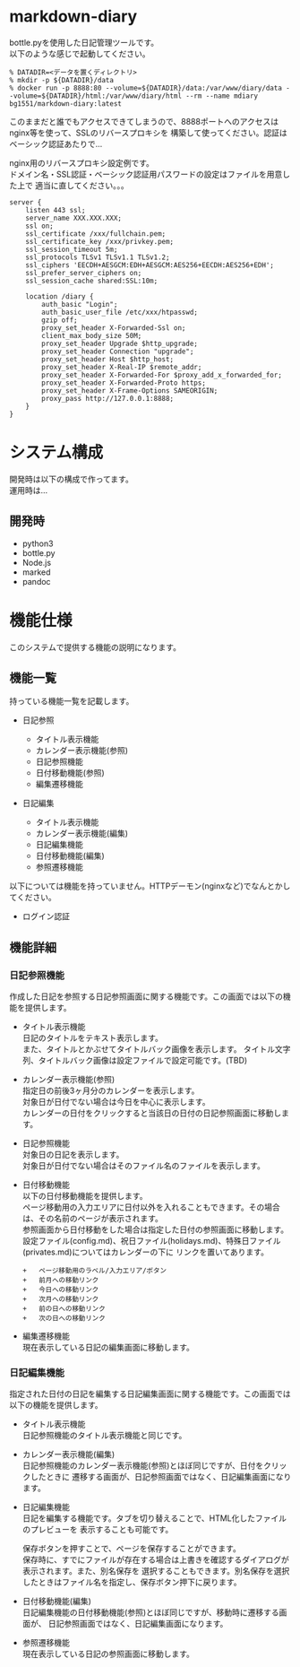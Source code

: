 markdown-diary
==============

bottle.pyを使用した日記管理ツールです。  
以下のような感じで起動してください。

```
% DATADIR=<データを置くディレクトリ>
% mkdir -p ${DATADIR}/data
% docker run -p 8888:80 --volume=${DATADIR}/data:/var/www/diary/data --volume=${DATADIR}/html:/var/www/diary/html --rm --name mdiary bg1551/markdown-diary:latest
```

このままだと誰でもアクセスできてしまうので、8888ポートへのアクセスはnginx等を使って、SSLのリバースプロキシを
構築して使ってください。認証はベーシック認証あたりで…

nginx用のリバースプロキシ設定例です。  
ドメイン名・SSL認証・ベーシック認証用パスワードの設定はファイルを用意した上で
適当に直してください。。。  

```
server {
    listen 443 ssl;
    server_name XXX.XXX.XXX;
    ssl on;
    ssl_certificate /xxx/fullchain.pem;
    ssl_certificate_key /xxx/privkey.pem;
    ssl_session_timeout 5m;
    ssl_protocols TLSv1 TLSv1.1 TLSv1.2;
    ssl_ciphers 'EECDH+AESGCM:EDH+AESGCM:AES256+EECDH:AES256+EDH';
    ssl_prefer_server_ciphers on;
    ssl_session_cache shared:SSL:10m;

    location /diary {
        auth_basic "Login";
        auth_basic_user_file /etc/xxx/htpasswd;
        gzip off;
        proxy_set_header X-Forwarded-Ssl on;
        client_max_body_size 50M;
        proxy_set_header Upgrade $http_upgrade;
        proxy_set_header Connection "upgrade";
        proxy_set_header Host $http_host;
        proxy_set_header X-Real-IP $remote_addr;
        proxy_set_header X-Forwarded-For $proxy_add_x_forwarded_for;
        proxy_set_header X-Forwarded-Proto https;
        proxy_set_header X-Frame-Options SAMEORIGIN;
        proxy_pass http://127.0.0.1:8888;
    }																				}
```


システム構成
============

開発時は以下の構成で作ってます。  
運用時は…

開発時
------

+   python3
+   bottle.py
+   Node.js
+   marked
+   pandoc


機能仕様
========

このシステムで提供する機能の説明になります。  

機能一覧
--------

持っている機能一覧を記載します。  

+   日記参照
    +   タイトル表示機能
    +   カレンダー表示機能(参照)
	+   日記参照機能
	+   日付移動機能(参照)
	+   編集遷移機能

+   日記編集
    +   タイトル表示機能
    +   カレンダー表示機能(編集)
	+   日記編集機能
	+   日付移動機能(編集)
	+   参照遷移機能


以下については機能を持っていません。HTTPデーモン(nginxなど)でなんとかしてください。

+   ログイン認証

機能詳細
--------

### 日記参照機能

作成した日記を参照する日記参照画面に関する機能です。この画面では以下の機能を提供します。

+   タイトル表示機能  
    日記のタイトルをテキスト表示します。  
    また、タイトルとかぶせてタイトルバック画像を表示します。
    タイトル文字列、タイトルバック画像は設定ファイルで設定可能です。(TBD)
	
+   カレンダー表示機能(参照)  
    指定日の前後3ヶ月分のカレンダーを表示します。  
    対象日が日付でない場合は今日を中心に表示します。  
    カレンダーの日付をクリックすると当該日の日付の日記参照画面に移動します。  
	
+   日記参照機能  
    対象日の日記を表示します。  
    対象日が日付でない場合はそのファイル名のファイルを表示します。  

+   日付移動機能  
    以下の日付移動機能を提供します。  
    ページ移動用の入力エリアに日付以外を入れることもできます。その場合は、その名前のページが表示されます。  
    参照画面から日付移動をした場合は指定した日付の参照画面に移動します。
    設定ファイル(config.md)、祝日ファイル(holidays.md)、特殊日ファイル(privates.md)についてはカレンダーの下に
    リンクを置いてあります。

        +   ページ移動用のラベル/入力エリア/ボタン  
        +   前月への移動リンク
        +   今日への移動リンク
        +   次月への移動リンク
        +   前の日への移動リンク
        +   次の日への移動リンク


+   編集遷移機能  
    現在表示している日記の編集画面に移動します。  
	

### 日記編集機能

指定された日付の日記を編集する日記編集画面に関する機能です。この画面では以下の機能を提供します。

+   タイトル表示機能  
    日記参照機能のタイトル表示機能と同じです。

+   カレンダー表示機能(編集)  
    日記参照機能のカレンダー表示機能(参照)とほぼ同じですが、日付をクリックしたときに
    遷移する画面が、日記参照画面ではなく、日記編集画面になります。
	
+   日記編集機能  
    日記を編集する機能です。タブを切り替えることで、HTML化したファイルのプレビューを
    表示することも可能です。  
    <!---(未実装)
    ベースとするページを選択し、読み込みボタンを押すことで、編集中のデータを選択したページの先頭に
    追記することができます。  
    ベースとするページには、「テンプレート」で始まるページと、最近更新されたページ5つが表示されます。  
    -->
    保存ボタンを押すことで、ページを保存することができます。  
    保存時に、すでにファイルが存在する場合は上書きを確認するダイアログが表示されます。また、別名保存を
    選択することもできます。別名保存を選択したときはファイル名を指定し、保存ボタン押下に戻ります。  

+   日付移動機能(編集)  
    日記編集機能の日付移動機能(参照)とほぼ同じですが、移動時に遷移する画面が、
    日記参照画面ではなく、日記編集画面になります。

+   参照遷移機能  
    現在表示している日記の参照画面に移動します。
